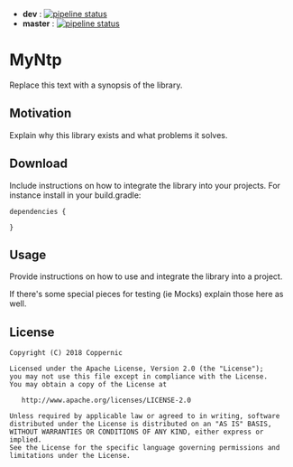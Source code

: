 - **dev** : [![pipeline status]()]()
- **master** : [![pipeline status]()]()

# MyNtp

Replace this text with a synopsis of the library.

## Motivation

Explain why this library exists and what problems it solves.

## Download

Include instructions on how to integrate the library into your projects. For instance install in your build.gradle:

```
dependencies {

}
```

## Usage

Provide instructions on how to use and integrate the library into a project.

If there's some special pieces for testing (ie Mocks) explain those here as well.

## License

    Copyright (C) 2018 Coppernic

    Licensed under the Apache License, Version 2.0 (the "License");
    you may not use this file except in compliance with the License.
    You may obtain a copy of the License at

       http://www.apache.org/licenses/LICENSE-2.0

    Unless required by applicable law or agreed to in writing, software
    distributed under the License is distributed on an "AS IS" BASIS,
    WITHOUT WARRANTIES OR CONDITIONS OF ANY KIND, either express or implied.
    See the License for the specific language governing permissions and
    limitations under the License.

